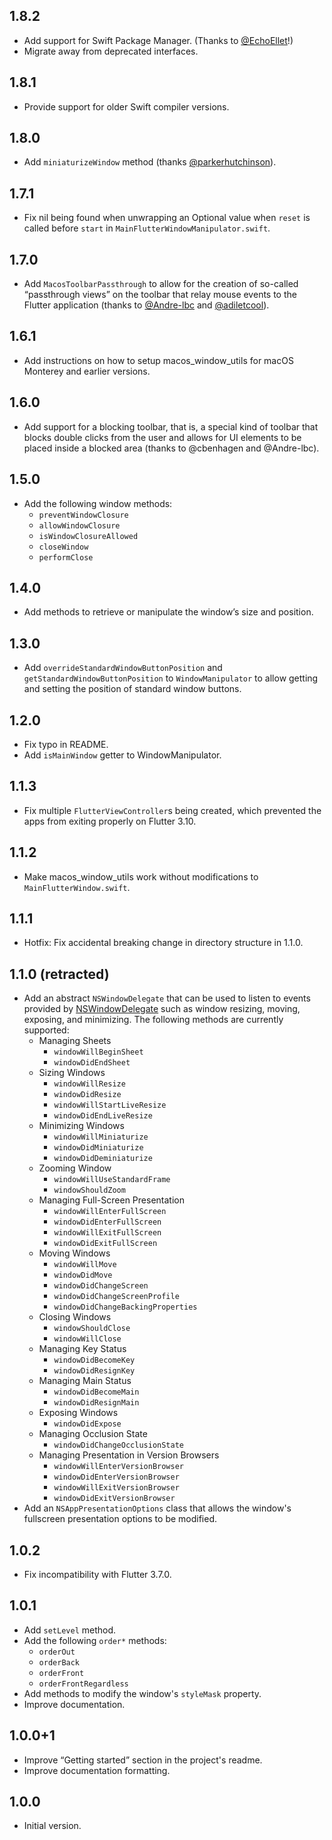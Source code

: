 ## 1.8.2
- Add support for Swift Package Manager. (Thanks to [@EchoEllet](https://github.com/EchoEllet)!)
- Migrate away from deprecated interfaces.

## 1.8.1
- Provide support for older Swift compiler versions.

## 1.8.0
- Add `miniaturizeWindow` method (thanks [@parkerhutchinson](https://github.com/parkerhutchinson)).

## 1.7.1
- Fix nil being found when unwrapping an Optional value when `reset` is called before `start` in `MainFlutterWindowManipulator.swift`.

## 1.7.0
- Add `MacosToolbarPassthrough` to allow for the creation of so-called “passthrough views” on the toolbar that relay mouse events to the Flutter application (thanks to [@Andre-lbc](https://github.com/Andre-lbc) and [@adiletcool](https://github.com/adiletcool)).

## 1.6.1

- Add instructions on how to setup macos_window_utils for macOS Monterey and earlier versions.

## 1.6.0

- Add support for a blocking toolbar, that is, a special kind of toolbar that blocks double clicks from the user and allows for UI elements to be placed inside a blocked area (thanks to @cbenhagen and @Andre-lbc).

## 1.5.0
- Add the following window methods:
  - `preventWindowClosure`
  - `allowWindowClosure`
  - `isWindowClosureAllowed`
  - `closeWindow`
  - `performClose`

## 1.4.0

- Add methods to retrieve or manipulate the window’s size and position.

## 1.3.0

- Add `overrideStandardWindowButtonPosition` and `getStandardWindowButtonPosition` to `WindowManipulator` to allow getting and setting the position of standard window buttons.

## 1.2.0

- Fix typo in README.
- Add `isMainWindow` getter to WindowManipulator.

## 1.1.3

- Fix multiple `FlutterViewController`s being created, which prevented the apps from exiting properly on Flutter 3.10.

## 1.1.2

- Make macos_window_utils work without modifications to `MainFlutterWindow.swift`.

## 1.1.1

- Hotfix: Fix accidental breaking change in directory structure in 1.1.0.

## 1.1.0 (retracted)

- Add an abstract `NSWindowDelegate` that can be used to listen to events provided by [NSWindowDelegate](https://developer.apple.com/documentation/appkit/nswindowdelegate) such as window resizing, moving, exposing, and minimizing. The following methods are currently supported:
  -  Managing Sheets
     - `windowWillBeginSheet`
     - `windowDidEndSheet`
  -  Sizing Windows
     - `windowWillResize`
     - `windowDidResize`
     - `windowWillStartLiveResize`
     - `windowDidEndLiveResize`
  -  Minimizing Windows
     - `windowWillMiniaturize`
     - `windowDidMiniaturize`
     - `windowDidDeminiaturize`
  -  Zooming Window
     - `windowWillUseStandardFrame`
     - `windowShouldZoom`
  -  Managing Full-Screen Presentation
     - `windowWillEnterFullScreen`
     - `windowDidEnterFullScreen`
     - `windowWillExitFullScreen`
     - `windowDidExitFullScreen`
  -  Moving Windows
     - `windowWillMove`
     - `windowDidMove`
     - `windowDidChangeScreen`
     - `windowDidChangeScreenProfile`
     - `windowDidChangeBackingProperties`
  -  Closing Windows
     - `windowShouldClose`
     - `windowWillClose`
  -  Managing Key Status
     - `windowDidBecomeKey`
     - `windowDidResignKey`
  -  Managing Main Status
     - `windowDidBecomeMain`
     - `windowDidResignMain`
  -  Exposing Windows
     - `windowDidExpose`
  -  Managing Occlusion State
     - `windowDidChangeOcclusionState`
  -  Managing Presentation in Version Browsers
     - `windowWillEnterVersionBrowser`
     - `windowDidEnterVersionBrowser`
     - `windowWillExitVersionBrowser`
     - `windowDidExitVersionBrowser`
- Add an `NSAppPresentationOptions` class that allows the window's fullscreen presentation options to be modified.

## 1.0.2

- Fix incompatibility with Flutter 3.7.0.

## 1.0.1

- Add `setLevel` method.
- Add the following `order*` methods:
  - `orderOut`
  - `orderBack`
  - `orderFront`
  - `orderFrontRegardless`
- Add methods to modify the window's `styleMask` property.
- Improve documentation.

## 1.0.0+1

- Improve “Getting started” section in the project's readme.
- Improve documentation formatting.

## 1.0.0

- Initial version.
